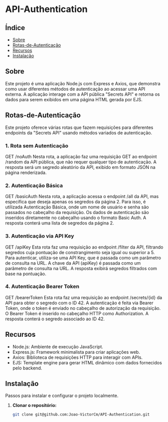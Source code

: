 # API-Authentication

## Índice

- [Sobre](#sobre)
- [Rotas-de-Autenticação](Rotas-de-Autenticação)
- [Recursos](#recursos)
- [Instalação](#instalação)

## Sobre

Este projeto é uma aplicação Node.js com Express e Axios, que demonstra como usar diferentes métodos de autenticação ao acessar uma API externa. A aplicação interage com a API pública "Secrets API" e retorna os dados para serem exibidos em uma página HTML gerada por EJS.

## Rotas-de-Autenticação
Este projeto oferece várias rotas que fazem requisições para diferentes endpoints da "Secrets API" usando métodos variados de autenticação.

### 1. Rota sem Autenticação
GET /noAuth
Nesta rota, a aplicação faz uma requisição GET ao endpoint /random da API pública, que não requer qualquer tipo de autenticação.
A resposta será um segredo aleatório da API, exibido em formato JSON na página renderizada.

### 2. Autenticação Básica
GET /basicAuth
Nesta rota, a aplicação acessa o endpoint /all da API, mas especifica que deseja apenas os segredos da página 2. Para isso, é utilizada Autenticação Básica, onde um nome de usuário e senha são passados no cabeçalho da requisição.
Os dados de autenticação são inseridos diretamente no cabeçalho usando o formato Basic Auth.
A resposta conterá uma lista de segredos da página 2.

### 3. Autenticação via API Key
GET /apiKey
Esta rota faz uma requisição ao endpoint /filter da API, filtrando segredos cuja pontuação de constrangimento seja igual ou superior a 5. Para autenticar, utiliza-se uma API Key, que é passada como um parâmetro de consulta na URL.
A chave da API (apiKey) é passada como um parâmetro de consulta na URL.
A resposta exibirá segredos filtrados com base na pontuação.


### 4. Autenticação Bearer Token
GET /bearerToken
Esta rota faz uma requisição ao endpoint /secrets/{id} da API para obter o segredo com o ID 42. A autenticação é feita via Bearer Token, onde o token é enviado no cabeçalho de autorização da requisição.
O Bearer Token é inserido no cabeçalho HTTP como Authorization.
A resposta conterá o segredo associado ao ID 42.


## Recursos

- Node.js: Ambiente de execução JavaScript.
- Express.js: Framework minimalista para criar aplicações web.
- Axios: Biblioteca de requisições HTTP para interagir com APIs.
- EJS: Template engine para gerar HTML dinâmico com dados fornecidos pelo backend.


## Instalação

Passos para instalar e configurar o projeto localmente.
1. **Clonar o repositório:**
   ```bash
   git clone git@github.com:Joao-VictorCm/API-Authentication.git
